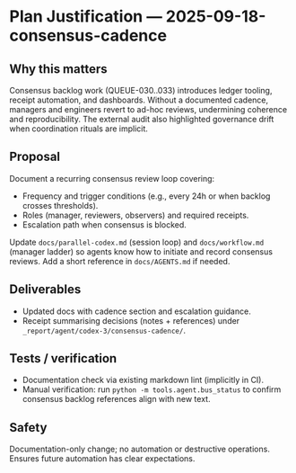 # Plan Justification — 2025-09-18-consensus-cadence

## Why this matters
Consensus backlog work (QUEUE-030..033) introduces ledger tooling, receipt automation, and dashboards. Without a documented cadence, managers and engineers revert to ad-hoc reviews, undermining coherence and reproducibility. The external audit also highlighted governance drift when coordination rituals are implicit.

## Proposal
Document a recurring consensus review loop covering:
- Frequency and trigger conditions (e.g., every 24h or when backlog crosses thresholds).
- Roles (manager, reviewers, observers) and required receipts.
- Escalation path when consensus is blocked.

Update `docs/parallel-codex.md` (session loop) and `docs/workflow.md` (manager ladder) so agents know how to initiate and record consensus reviews. Add a short reference in `docs/AGENTS.md` if needed.

## Deliverables
- Updated docs with cadence section and escalation guidance.
- Receipt summarising decisions (notes + references) under `_report/agent/codex-3/consensus-cadence/`.

## Tests / verification
- Documentation check via existing markdown lint (implicitly in CI).
- Manual verification: run `python -m tools.agent.bus_status` to confirm consensus backlog references align with new text.

## Safety
Documentation-only change; no automation or destructive operations. Ensures future automation has clear expectations.
